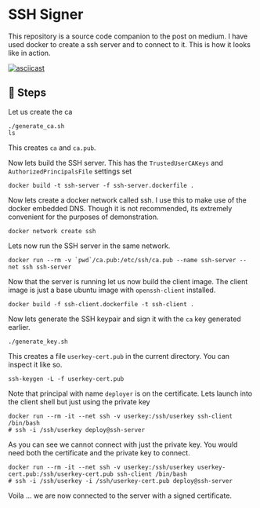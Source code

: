 # SSH Signer

This repository is a source code companion to the post on medium. I have used docker to create a ssh server and to connect to it. This is how it looks like in action.

[![asciicast](https://asciinema.org/a/217130.svg)](https://asciinema.org/a/217130)


## :running: Steps

Let us create the ca

    ./generate_ca.sh
    ls

This creates `ca` and `ca.pub`.

Now lets build the SSH server. This has the `TrustedUserCAKeys` and `AuthorizedPrincipalsFile` settings set

    docker build -t ssh-server -f ssh-server.dockerfile .

Now lets create a docker network called ssh. I use this to make use of the docker embedded DNS. Though it is not recommended, its extremely convenient for the purposes of demonstration.

    docker network create ssh

Lets now run the SSH server in the same network.

    docker run --rm -v `pwd`/ca.pub:/etc/ssh/ca.pub --name ssh-server --net ssh ssh-server

Now that the server is running let us now build the client image. The client image is just a base ubuntu image with `openssh-client` installed.

    docker build -f ssh-client.dockerfile -t ssh-client .

Now lets generate the SSH keypair and sign it with the `ca` key generated earlier.

    ./generate_key.sh

This creates a file `userkey-cert.pub` in the current directory. You can inspect it like so.

    ssh-keygen -L -f userkey-cert.pub

Note that principal with name `deployer` is on the certificate. Lets launch into the client shell but just using the private key

    docker run --rm -it --net ssh -v userkey:/ssh/userkey ssh-client /bin/bash
    # ssh -i /ssh/userkey deploy@ssh-server

As you can see we cannot connect with just the private key. You would need both the certificate and the private key to connect.


    docker run --rm -it --net ssh -v userkey:/ssh/userkey userkey-cert.pub:/ssh/userkey-cert.pub ssh-client /bin/bash
    # ssh -i /ssh/userkey -i /ssh/userkey-cert.pub deploy@ssh-server

Voila ... we are now connected to the server with a signed certificate.
